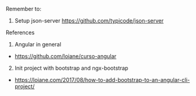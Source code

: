 Remember to:

1. Setup json-server https://github.com/typicode/json-server 

References

1. Angular in general

- https://github.com/loiane/curso-angular

2. Init project with bootstrap and ngx-bootstrap

- https://loiane.com/2017/08/how-to-add-bootstrap-to-an-angular-cli-project/
